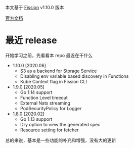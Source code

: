 本文基于 [Fission](https://github.com/fission/fission/tree/v1.10.0) v1.10.0 版本

[官方文档](https://docs.fission.io/docs/releases/1.10.0/)

# 最近 release

开始学习之前，先看看本 repo 最近在干什么

* 1.10.0 [2020.06]
	* S3 as a backend for Storage Service
	* Disabling env variable based discovery in Functions
	* Kube Context flag in Fission CLI
* 1.9.0 [2020.05]
	* Go 1.14 support
	* Function Level timeout
	* External Nats streaming
	* PodSecurityPolicy for Logger
* 1.8.0 [2020.02]
	* Go 1.13 support
	* Dry option to view the generated spec
	* Resource setting for fetcher

总的来说，基本是一些功能的补充和增强，没有大的更新